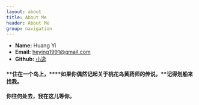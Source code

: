 ```yaml
---
layout: about
title: About Me
header: About Me
group: navigation
---
```

 * **Name:** Huang Yi
 * **Email:** [heying1991@gmail.com](mailto:heying1991@gmail.com)
 * **Github:** [小逸](https://github.com/Huangtuzhi)

#### **住在一个岛上，****如果你偶然记起关于桃花岛黄药师的传说，****记得划船来找我。**

#### **你往何处去，我在这儿等你。**
